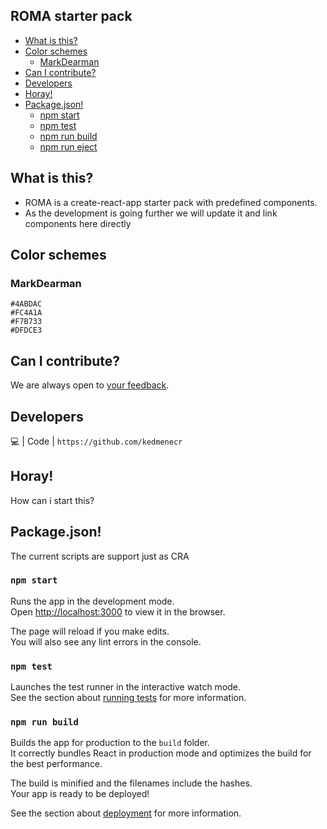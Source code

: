 
## ROMA starter pack

- [What is this?](#what-is-this)
- [Color schemes](#color-schemes)
	- [MarkDearman](#npm-start)
- [Can I contribute?](#can-i-contribute)
- [Developers](#developers)
- [Horay!](#horay)
- [Package.json!](#package-json)
  - [npm start](#npm-start)
  - [npm test](#npm-test)
  - [npm run build](#npm-run-build)
  - [npm run eject](#npm-run-eject)

## What is this?


* ROMA is a create-react-app starter pack with predefined components.
* As the development is going further we will update it and link components here directly

## Color schemes

### MarkDearman
	#4ABDAC
	#FC4A1A
	#F7B733
	#DFDCE3


## Can I contribute?

We are always open to [your feedback](https://github.com/kedmenecr/react-typescript-components/issues).

## Developers

💻 | Code | `https://github.com/kedmenecr`

## Horay!

How can i start this?


## Package.json!
The current scripts are support just as CRA

### `npm start`

Runs the app in the development mode.<br>
Open [http://localhost:3000](http://localhost:3000) to view it in the browser.

The page will reload if you make edits.<br>
You will also see any lint errors in the console.

### `npm test`

Launches the test runner in the interactive watch mode.<br>
See the section about [running tests](#running-tests) for more information.

### `npm run build`

Builds the app for production to the `build` folder.<br>
It correctly bundles React in production mode and optimizes the build for the best performance.

The build is minified and the filenames include the hashes.<br>
Your app is ready to be deployed!

See the section about [deployment](#deployment) for more information.
